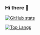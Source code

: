### Hi there 👋

[![GitHub stats](https://github-readme-stats.vercel.app/api?username=ViliamV)](https://github.com/anuraghazra/github-readme-stats)

[![Top Langs](https://github-readme-stats.vercel.app/api/top-langs/?username=ViliamV&langs_count=6&layout=compact)](https://github.com/anuraghazra/github-readme-stats)

<!--
**ViliamV/ViliamV** is a ✨ _special_ ✨ repository because its `README.md` (this file) appears on your GitHub profile.

Here are some ideas to get you started:

- 🔭 I’m currently working on ...
- 🌱 I’m currently learning ...
- 👯 I’m looking to collaborate on ...
- 🤔 I’m looking for help with ...
- 💬 Ask me about ...
- 📫 How to reach me: ...
- 😄 Pronouns: ...
- ⚡ Fun fact: ...
-->
